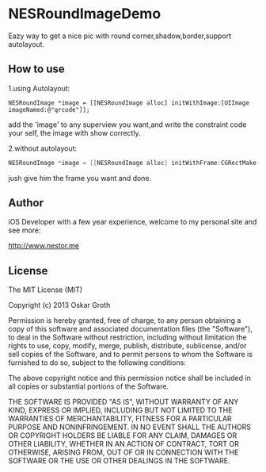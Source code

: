 NESRoundImageDemo
=================
Eazy way to get a nice pic with round corner,shadow,border,support autolayout.

## How to use

1.using Autolayout:

````oobjective-c
NESRoundImage *image = [[NESRoundImage alloc] initWithImage:[UIImage imageNamed:@"qrcode"]];
````

add the 'image' to any superview you want,and write the constraint code your self, the image with show correctly.

2.without autolayout:

````objective-c
NESRoundImage *image = [[NESRoundImage alloc] initWithFrame:CGRectMake(10, 30, 300, 200) image:[UIImage imageNamed:@"qrcode"]];
````

jush give him the frame you want and done.

## Author

iOS Developer with a few year experience, welcome to my personal site and see more:

http://www.nestor.me

## License

The MIT License (MIT)

Copyright (c) 2013 Oskar Groth

Permission is hereby granted, free of charge, to any person obtaining a copy of
this software and associated documentation files (the "Software"), to deal in
the Software without restriction, including without limitation the rights to
use, copy, modify, merge, publish, distribute, sublicense, and/or sell copies of
the Software, and to permit persons to whom the Software is furnished to do so,
subject to the following conditions:

The above copyright notice and this permission notice shall be included in all
copies or substantial portions of the Software.

THE SOFTWARE IS PROVIDED "AS IS", WITHOUT WARRANTY OF ANY KIND, EXPRESS OR
IMPLIED, INCLUDING BUT NOT LIMITED TO THE WARRANTIES OF MERCHANTABILITY, FITNESS
FOR A PARTICULAR PURPOSE AND NONINFRINGEMENT. IN NO EVENT SHALL THE AUTHORS OR
COPYRIGHT HOLDERS BE LIABLE FOR ANY CLAIM, DAMAGES OR OTHER LIABILITY, WHETHER
IN AN ACTION OF CONTRACT, TORT OR OTHERWISE, ARISING FROM, OUT OF OR IN
CONNECTION WITH THE SOFTWARE OR THE USE OR OTHER DEALINGS IN THE SOFTWARE.
